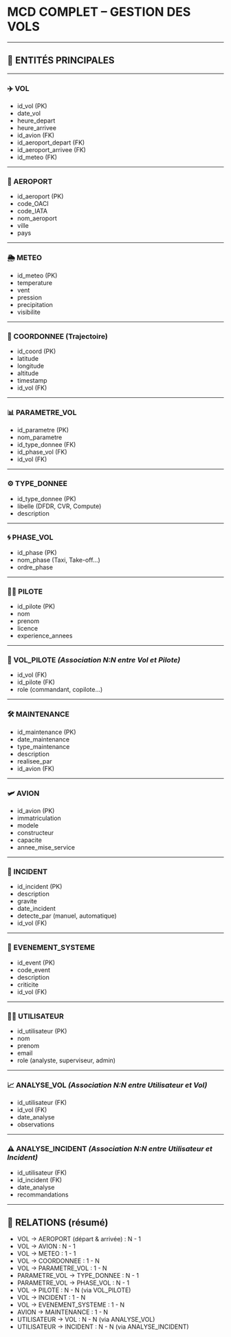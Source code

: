 # **MCD COMPLET – GESTION DES VOLS**

---

## 🔷 **ENTITÉS PRINCIPALES**

---

### ✈️ VOL
- id_vol (PK)  
- date_vol  
- heure_depart  
- heure_arrivee  
- id_avion (FK)  
- id_aeroport_depart (FK)  
- id_aeroport_arrivee (FK)  
- id_meteo (FK)

---

### 🛬 AEROPORT
- id_aeroport (PK)  
- code_OACI  
- code_IATA  
- nom_aeroport  
- ville  
- pays  

---

### 🌦️ METEO
- id_meteo (PK)  
- temperature  
- vent  
- pression  
- precipitation  
- visibilite  

---

### 📡 COORDONNEE (Trajectoire)
- id_coord (PK)  
- latitude  
- longitude  
- altitude  
- timestamp  
- id_vol (FK)

---

### 📊 PARAMETRE_VOL
- id_parametre (PK)  
- nom_parametre  
- id_type_donnee (FK)  
- id_phase_vol (FK)  
- id_vol (FK)

---

### ⚙️ TYPE_DONNEE
- id_type_donnee (PK)  
- libelle (DFDR, CVR, Compute)  
- description  

---

### 🌀 PHASE_VOL
- id_phase (PK)  
- nom_phase (Taxi, Take-off…)  
- ordre_phase  

---

### 🧑‍✈️ PILOTE
- id_pilote (PK)  
- nom  
- prenom  
- licence  
- experience_annees  

---

### 👥 VOL_PILOTE *(Association N:N entre Vol et Pilote)*
- id_vol (FK)  
- id_pilote (FK)  
- role (commandant, copilote…)

---

### 🛠️ MAINTENANCE
- id_maintenance (PK)  
- date_maintenance  
- type_maintenance  
- description  
- realisee_par  
- id_avion (FK)

---

### 🛩️ AVION
- id_avion (PK)  
- immatriculation  
- modele  
- constructeur  
- capacite  
- annee_mise_service  

---

### 🚨 INCIDENT
- id_incident (PK)  
- description  
- gravite  
- date_incident  
- detecte_par (manuel, automatique)  
- id_vol (FK)

---

### 🔧 EVENEMENT_SYSTEME
- id_event (PK)  
- code_event  
- description  
- criticite  
- id_vol (FK)

---

### 🧑‍💻 UTILISATEUR
- id_utilisateur (PK)  
- nom  
- prenom  
- email  
- role (analyste, superviseur, admin)

---

### 📈 ANALYSE_VOL *(Association N:N entre Utilisateur et Vol)*
- id_utilisateur (FK)  
- id_vol (FK)  
- date_analyse  
- observations  

---

### ⚠️ ANALYSE_INCIDENT *(Association N:N entre Utilisateur et Incident)*
- id_utilisateur (FK)  
- id_incident (FK)  
- date_analyse  
- recommandations  

---

## 🔁 **RELATIONS (résumé)**

- VOL → AEROPORT (départ & arrivée) : N - 1  
- VOL → AVION : N - 1  
- VOL → METEO : 1 - 1  
- VOL → COORDONNEE : 1 - N  
- VOL → PARAMETRE_VOL : 1 - N  
- PARAMETRE_VOL → TYPE_DONNEE : N - 1  
- PARAMETRE_VOL → PHASE_VOL : N - 1  
- VOL → PILOTE : N - N (via VOL_PILOTE)  
- VOL → INCIDENT : 1 - N  
- VOL → EVENEMENT_SYSTEME : 1 - N  
- AVION → MAINTENANCE : 1 - N  
- UTILISATEUR → VOL : N - N (via ANALYSE_VOL)  
- UTILISATEUR → INCIDENT : N - N (via ANALYSE_INCIDENT)

